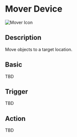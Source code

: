 # Mover Device

![Mover Icon](../../images/DeviceIcons/Device_Mover.png)

## Description

Move objects to a target location.

## Basic

TBD

## Trigger

TBD

## Action

TBD
